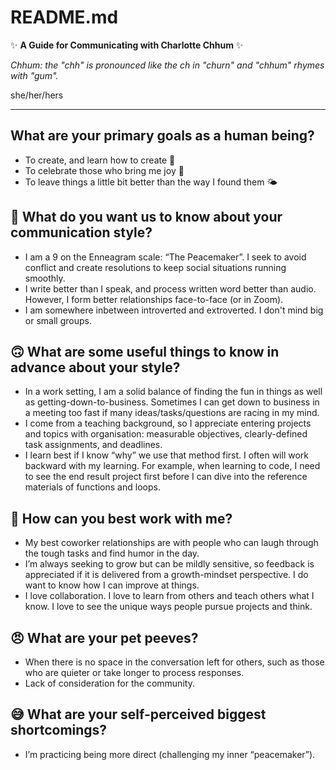 README.md
=========
✨ **A Guide for Communicating with Charlotte Chhum** ✨

*Chhum: the "chh" is pronounced like the ch in "churn" and "chhum" rhymes with "gum".*

she/her/hers

---

What are your primary goals as a human being?
---

- To create, and learn how to create 🧶
- To celebrate those who bring me joy 🎀
- To leave things a little bit better than the way I found them 🌤

🥲 What do you want us to know about your communication style?
---
- I am a 9 on the Enneagram scale: “The Peacemaker”. I seek to avoid conflict and create resolutions to keep social situations running smoothly.
- I write better than I speak, and process written word better than audio. However, I form better relationships face-to-face (or in Zoom). 
- I am somewhere inbetween introverted and extroverted. I don't mind big or small groups.

🙃 What are some useful things to know in advance about your style?
---
- In a work setting, I am a solid balance of finding the fun in things as well as getting-down-to-business. Sometimes I can get down to business in a meeting too fast if many ideas/tasks/questions are racing in my mind. 
- I come from a teaching background, so I appreciate entering projects and topics with organisation: measurable objectives, clearly-defined task assignments, and deadlines.
- I learn best if I know “why” we use that method first. I often will work backward with my learning. For example, when learning to code, I need to see the end result project first before I can dive into the reference materials of functions and loops.

🌝 How can you best work with me?
---
- My best coworker relationships are with people who can laugh through the tough tasks and find humor in the day.
- I’m always seeking to grow but can be mildly sensitive, so feedback is appreciated if it is delivered from a growth-mindset perspective. I do want to know how I can improve at things.
- I love collaboration. I love to learn from others and teach others what I know. I love to see the unique ways people pursue projects and think.

😠 What are your pet peeves?
---
- When there is no space in the conversation left for others, such as those who are quieter or take longer to process responses.
- Lack of consideration for the community.

😅 What are your self-perceived biggest shortcomings?
---
- I’m practicing being more direct (challenging my inner “peacemaker”). 
